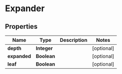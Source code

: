 # Expander

## Properties
Name | Type | Description | Notes
------------ | ------------- | ------------- | -------------
**depth** | **Integer** |  |  [optional]
**expanded** | **Boolean** |  |  [optional]
**leaf** | **Boolean** |  |  [optional]
